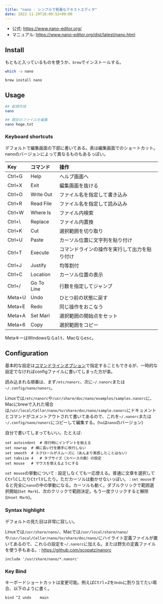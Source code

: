 ```yaml
---
title: "nano - シンプルで軽量なテキストエディタ"
date: 2022-11-29T18:09:52+09:00
---
```


- 公式: https://www.nano-editor.org/
- マニュアル: https://www.nano-editor.org/dist/latest/nano.html

## Install
もともと入っているものを使うか、`brew`でインストールする。
```bash
which -a nano
```
```bash
brew install nano
```

## Usage
```bash
## 新規作成
nano

## 既存のファイルを編集
nano hoge.txt
```

### Keyboard shortcuts
デフォルトで編集画面の下部に書いてある。表は編集画面でのショートカット。nanoのバージョンによって異なるものもあるっぽい。

|Key|コマンド|操作|
|:---|:---|:---|
|Ctrl+G|Help|ヘルプ画面へ|
|Ctrl+X|Exit|編集画面を抜ける|
|Ctrl+O|Write Out|ファイル名を指定して書き込み|
|Ctrl+R|Read File|ファイル名を指定して読み込み|
|Ctrl+W|Where Is|ファイル内検索|
|Ctrl+\ |Replace|ファイル内置換|
|Ctrl+K|Cut|選択範囲を切り取り|
|Ctrl+U|Paste|カーソル位置に文字列を貼り付け|
|Ctrl+T|Execute|コマンドラインの操作を実行して出力を貼り付け|
|Ctrl+J|Justify|均等割付|
|Ctrl+C|Location|カーソル位置の表示|
|Ctrl+/|Go To Line|行数を指定してジャンプ|
|Meta+U|Undo|ひとつ前の状態に戻す|
|Meta+E|Redo|同じ操作をおこなう|
|Meta+A|Set Marl|選択範囲の開始点をセット|
|Meta+6|Copy|選択範囲をコピー|

MetaキーはWindowsなら<kbd>alt</kbd>、Macなら<kbd>esc</kbd>。

## Configuration
基本的な設定は[コマンドラインオプション][cmd]で指定することもできるが、一時的な設定でなければconfigファイルに書いてしまった方が楽。

読み込まれる順番は、まず`/etc/nanorc`、次に`~/.nanorc`または`~/.config/nano/nanorc`。

Linuxでは`/etc/nanorc`や`/usr/share/doc/nano/examples/samples.nanorc`に、Macにbrewで入れた場合は`/usr/local/Cellar/nano/%v/share/doc/nano/sample.nanorc`にドキュメントとコマンドがコメントアウトされて書いてあるので、これを`~/.nanorc`または`~/.config/nano/nanorc`にコピーして編集する。(`%v`は`nano`のバージョン)

自分で書いてしまってもいい。たとえば:
```
set autoindent	# 改行時にインデントを揃える
set nowrap	# 横に長い行を勝手に改行しない
set smooth	# スクロールがスムーズに（あんまり実感したことはない）
set tabsize 4	# タブサイズ（スペースの数）の設定
set mouse	# マウスを使えるようにする
```

`set mouse`の挙動について
:	設定しなくても一応使える。普通に文章を選択して<kbd>Ctrl</kbd><kbd>C</kbd>したり<kbd>Ctrl</kbd><kbd>V</kbd>したり。ただカーソルは動かせないっぽい。
:	`set mouse`すると完全に`nano`の中の挙動になる。カーソルも動く。ダブルクリックで範囲選択開始(`Set Mark`)、次のクリックで範囲決定。もう一度クリックすると解除(`Unset Mark`)。

[cmd]: https://www.nano-editor.org/dist/latest/nano.html#Nanorc-Files:~:text=6%20Command%2Dline%20Options


### Syntax highlight
デフォルトの見た目は非常に寂しい。

Linuxでは`/usr/share/nano/`、Macでは`/usr/local/share/nano/`や`/usr/local/Cellar/nano/%v/share/doc/nano/`にハイライト定義ファイルが置いてあるので、これらの設定を`~/.nanorc`に加える。または野生の定義ファイルを使う手もある。: https://github.com/scopatz/nanorc

```
include '/usr/share/nano/*.nanorc'
```

### Key Bind
キーボードショートカットは変更可能。例えば<kbd>Ctrl</kbd>+<kbd>Z</kbd>を`Undo`に割り当てたい場合、以下のように書く。

```
bind ^Z undo	main
```
